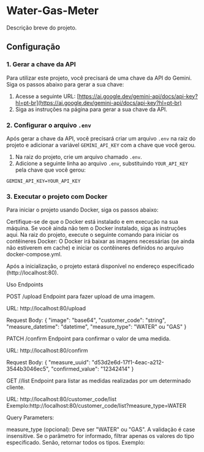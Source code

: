 # Water-Gas-Meter

Descrição breve do projeto.

## Configuração

### 1. Gerar a chave da API

Para utilizar este projeto, você precisará de uma chave da API do Gemini. Siga os passos abaixo para gerar a sua chave:

1. Acesse a seguinte URL: [https://ai.google.dev/gemini-api/docs/api-key?hl=pt-br](https://ai.google.dev/gemini-api/docs/api-key?hl=pt-br)
2. Siga as instruções na página para gerar a sua chave da API.

### 2. Configurar o arquivo `.env`

Após gerar a chave da API, você precisará criar um arquivo `.env` na raiz do projeto e adicionar a variável `GEMINI_API_KEY` com a chave que você gerou.

1. Na raiz do projeto, crie um arquivo chamado `.env`.
2. Adicione a seguinte linha ao arquivo `.env`, substituindo `YOUR_API_KEY` pela chave que você gerou:

```properties
GEMINI_API_KEY=YOUR_API_KEY

```
### 3. Executar o projeto com Docker
Para iniciar o projeto usando Docker, siga os passos abaixo:

Certifique-se de que o Docker está instalado e em execução na sua máquina. Se você ainda não tem o Docker instalado, siga as instruções aqui.
Na raiz do projeto, execute o seguinte comando para iniciar os contêineres Docker:
O Docker irá baixar as imagens necessárias (se ainda não estiverem em cache) e iniciar os contêineres definidos no arquivo docker-compose.yml.

Após a inicialização, o projeto estará disponível no endereço especificado (http://localhost:80).


Uso
Endpoints

POST /upload
Endpoint para fazer upload de uma imagem.

URL: http://localhost:80/upload

Request Body:
{
"image": "base64",
"customer_code": "string",
"measure_datetime": "datetime",
"measure_type": "WATER" ou "GAS"
}




PATCH /confirm
Endpoint para confirmar o valor de uma medida.

URL: http://localhost:80/confirm

Request Body:
{
"measure_uuid": "d53d2e6d-17f1-4eac-a212-3544b3046ec5",
"confirmed_value": "12342414"
}




GET /<customer code>/list
Endpoint para listar as medidas realizadas por um determinado cliente.

URL: http://localhost:80/customer_code/list
Exemplo:http://localhost:80/customer_code/list?measure_type=WATER



Query Parameters:

measure_type (opcional): Deve ser "WATER" ou "GAS". A validação é case insensitive. Se o parâmetro for informado, filtrar apenas os valores do tipo especificado. Senão, retornar todos os tipos.
Exemplo:
